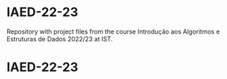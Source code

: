 # IAED-22-23
Repository with project files from the course Introdução aos Algoritmos e Estruturas de Dados 2022/23 at IST.
# IAED-22-23
